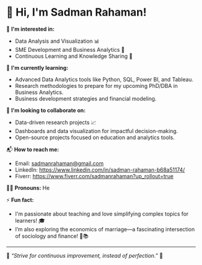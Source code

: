 # 👋 Hi, I'm Sadman Rahaman!

👀 **I'm interested in:**
- Data Analysis and Visualization 📊
- SME Development and Business Analytics 💼
- Continuous Learning and Knowledge Sharing 🌟

🌱 **I'm currently learning:**
- Advanced Data Analytics tools like Python, SQL, Power BI, and Tableau.
- Research methodologies to prepare for my upcoming PhD/DBA in Business Analytics.
- Business development strategies and financial modeling.

💖 **I'm looking to collaborate on:**
- Data-driven research projects 📈
- Dashboards and data visualization for impactful decision-making.
- Open-source projects focused on education and analytics tools.

📬 **How to reach me:**
- Email: sadmanrahaman@gmail.com
- LinkedIn: https://www.linkedin.com/in/sadman-rahaman-b68a51174/
- Fiverr: https://www.fiverr.com/sadmanrahaman?up_rollout=true

🧑‍🎓 **Pronouns:** He

⚡ **Fun fact:**
- I'm passionate about teaching and love simplifying complex topics for learners! 🎓
- I’m also exploring the economics of marriage—a fascinating intersection of sociology and finance! 💍📚

---

🌟 _“Strive for continuous improvement, instead of perfection.”_ 🌟
